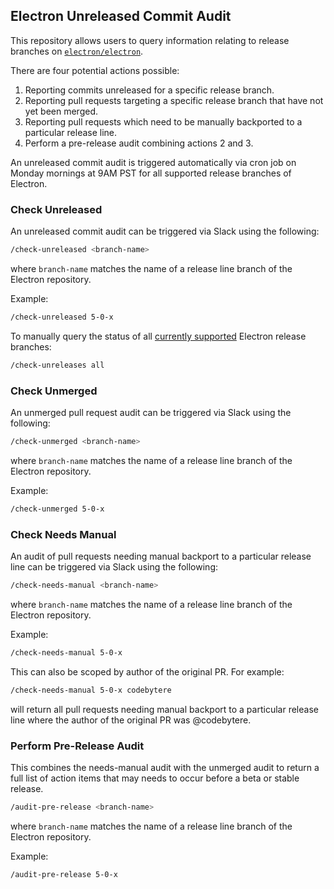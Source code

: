 ## Electron Unreleased Commit Audit

This repository allows users to query information relating to release branches on [`electron/electron`](https://github.com/electron/electron).

There are four potential actions possible:
1. Reporting commits unreleased for a specific release branch.
2. Reporting pull requests targeting a specific release branch that have not yet been merged.
3. Reporting pull requests which need to be manually backported to a particular release line.
4. Perform a pre-release audit combining actions 2 and 3.

An unreleased commit audit is triggered automatically via cron job on Monday mornings at 9AM PST for all supported release branches of Electron.

### Check Unreleased

An unreleased commit audit can be triggered via Slack using the following:

```sh
/check-unreleased <branch-name>
```

where `branch-name` matches the name of a release line branch of the Electron repository.

Example:

```sh
/check-unreleased 5-0-x
```

To manually query the status of all [currently supported](https://electronjs.org/docs/tutorial/support) Electron release branches:

```sh
/check-unreleases all
```

### Check Unmerged

An unmerged pull request audit can be triggered via Slack using the following:

```sh
/check-unmerged <branch-name>
```

where `branch-name` matches the name of a release line branch of the Electron repository.

Example:

```sh
/check-unmerged 5-0-x
```

### Check Needs Manual

An audit of pull requests needing manual backport to a particular release line can be triggered via Slack using the following:

```sh
/check-needs-manual <branch-name>
```

where `branch-name` matches the name of a release line branch of the Electron repository.

Example:

```sh
/check-needs-manual 5-0-x
```

This can also be scoped by author of the original PR. For example:

```sh
/check-needs-manual 5-0-x codebytere
```

will return all pull requests needing manual backport to a particular release line where the author of the original PR was @codebytere.

### Perform Pre-Release Audit

This combines the needs-manual audit with the unmerged audit to return a full list of action items that may needs to occur before a beta or stable release.

```sh
/audit-pre-release <branch-name>
```

where `branch-name` matches the name of a release line branch of the Electron repository.

Example:

```sh
/audit-pre-release 5-0-x
```
